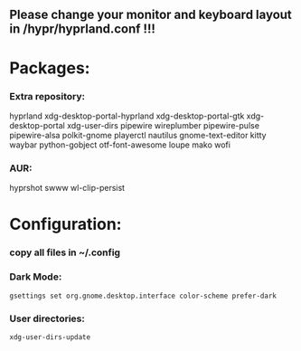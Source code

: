 ## Please change your monitor and keyboard layout in /hypr/hyprland.conf !!!

# Packages:

### Extra repository:
hyprland
xdg-desktop-portal-hyprland
xdg-desktop-portal-gtk
xdg-desktop-portal
xdg-user-dirs
pipewire
wireplumber
pipewire-pulse
pipewire-alsa
polkit-gnome
playerctl
nautilus
gnome-text-editor
kitty
waybar
python-gobject
otf-font-awesome
loupe
mako
wofi


### AUR:
hyprshot
swww
wl-clip-persist


# Configuration:

### copy all files in ~/.config

### Dark Mode:
```
gsettings set org.gnome.desktop.interface color-scheme prefer-dark
```

### User directories:
```
xdg-user-dirs-update
```


